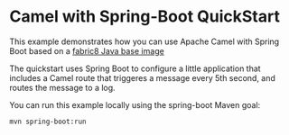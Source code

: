 # Camel with Spring-Boot QuickStart

This example demonstrates how you can use Apache Camel with Spring Boot 
based on a [fabric8 Java base image](https://github.com/fabric8io/base-images#java-base-images)

The quickstart uses Spring Boot to configure a little application that includes a Camel 
route that triggeres a message every 5th second, and routes the message to a log.

You can run this example locally using the spring-boot Maven goal:

    mvn spring-boot:run

